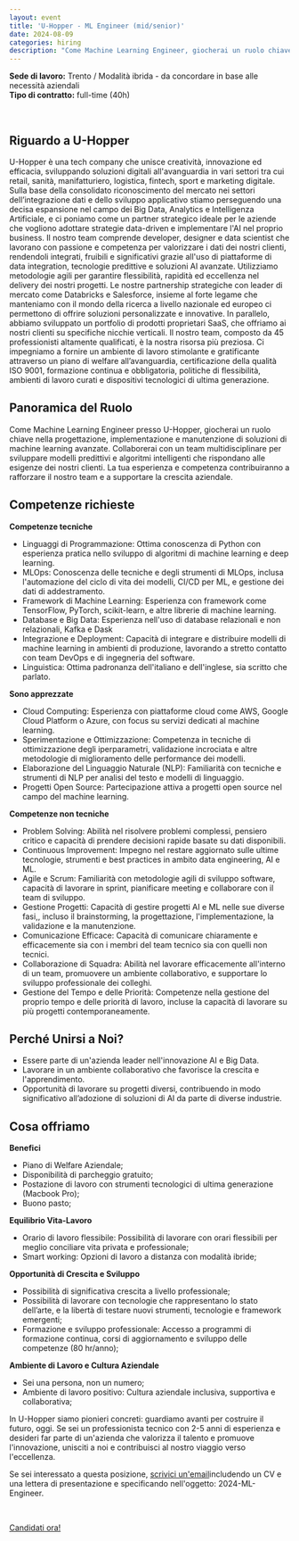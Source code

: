 ```yaml
---
layout: event
title: 'U-Hopper - ML Engineer (mid/senior)'
date: 2024-08-09
categories: hiring
description: "Come Machine Learning Engineer, giocherai un ruolo chiave nella progettazione, implementazione e manutenzione di soluzioni di machine learning avanzate. Collaborerai con un team multidisciplinare per sviluppare modelli predittivi e algoritmi intelligenti che rispondano alle esigenze dei nostri clienti. La tua esperienza e competenza contribuiranno a rafforzare il nostro team e a supportare la crescita aziendale."
---
```


**Sede di lavoro:** Trento / Modalità ibrida - da concordare in base alle necessità aziendali<br>
**Tipo di contratto:** full-time (40h)

<br>

## Riguardo a U-Hopper

U-Hopper è una tech company che unisce creatività, innovazione ed efficacia, sviluppando soluzioni digitali all'avanguardia in vari settori tra cui retail, sanità, manifatturiero, logistica, fintech, sport e marketing digitale. Sulla base della consolidato riconoscimento del mercato nei settori dell’integrazione dati e dello sviluppo applicativo stiamo perseguendo una decisa espansione nel campo dei Big Data, Analytics e Intelligenza Artificiale, e ci poniamo come un partner strategico ideale per le aziende che vogliono adottare strategie data-driven e implementare l'AI nel proprio business.
Il nostro team comprende developer, designer e data scientist che lavorano con passione e competenza per valorizzare i dati dei nostri clienti, rendendoli integrati, fruibili e significativi grazie all'uso di piattaforme di data integration, tecnologie predittive e soluzioni AI avanzate.
Utilizziamo metodologie agili per garantire flessibilità, rapidità ed eccellenza nel delivery dei nostri progetti. Le nostre partnership strategiche con leader di mercato come Databricks e Salesforce, insieme al forte legame che manteniamo con il mondo della ricerca a livello nazionale ed europeo ci permettono di offrire soluzioni personalizzate e innovative. In parallelo, abbiamo sviluppato un portfolio di prodotti proprietari SaaS, che offriamo ai nostri clienti su specifiche nicchie verticali.
Il nostro team, composto da 45 professionisti altamente qualificati, è la nostra risorsa più preziosa. Ci impegniamo a fornire un ambiente di lavoro stimolante e gratificante attraverso un piano di welfare all’avanguardia, certificazione della qualità ISO 9001, formazione continua e obbligatoria, politiche di flessibilità, ambienti di lavoro curati e dispositivi tecnologici di ultima generazione.


## Panoramica del Ruolo

Come Machine Learning Engineer presso U-Hopper, giocherai un ruolo chiave nella progettazione, implementazione e manutenzione di soluzioni di machine learning avanzate. Collaborerai con un team multidisciplinare per sviluppare modelli predittivi e algoritmi intelligenti che rispondano alle esigenze dei nostri clienti. La tua esperienza e competenza contribuiranno a rafforzare il nostro team e a supportare la crescita aziendale.


## Competenze richieste

**Competenze tecniche**
* Linguaggi di Programmazione: Ottima conoscenza di Python con esperienza pratica nello sviluppo di algoritmi di machine learning e deep learning.
* MLOps: Conoscenza delle tecniche e degli strumenti di MLOps, inclusa l'automazione del ciclo di vita dei modelli, CI/CD per ML, e gestione dei dati di addestramento.
* Framework di Machine Learning: Esperienza con framework come TensorFlow, PyTorch, scikit-learn, e altre librerie di machine learning.
* Database e Big Data: Esperienza nell'uso di database relazionali e non relazionali, Kafka e Dask
* Integrazione e Deployment: Capacità di integrare e distribuire modelli di machine learning in ambienti di produzione, lavorando a stretto contatto con team DevOps e di ingegneria del software.
* Linguistica: Ottima padronanza dell'italiano e dell'inglese, sia scritto che parlato.

**Sono apprezzate**
* Cloud Computing: Esperienza con piattaforme cloud come AWS, Google Cloud Platform o Azure, con focus su servizi dedicati al machine learning.
* Sperimentazione e Ottimizzazione: Competenza in tecniche di ottimizzazione degli iperparametri, validazione incrociata e altre metodologie di miglioramento delle performance dei modelli.
* Elaborazione del Linguaggio Naturale (NLP): Familiarità con tecniche e strumenti di NLP per analisi del testo e modelli di linguaggio.
* Progetti Open Source: Partecipazione attiva a progetti open source nel campo del machine learning.

**Competenze non tecniche**
* Problem Solving: Abilità nel risolvere problemi complessi, pensiero critico e capacità di prendere decisioni rapide basate su dati disponibili.
* Continuous Improvement: Impegno nel restare aggiornato sulle ultime tecnologie, strumenti e best practices in ambito data engineering, AI e ML.
* Agile e Scrum: Familiarità con metodologie agili di sviluppo software, capacità di lavorare in sprint, pianificare meeting e collaborare con il team di sviluppo.
* Gestione Progetti: Capacità di gestire progetti AI e ML nelle sue diverse fasi,, incluso il brainstorming, la progettazione, l'implementazione, la validazione e la manutenzione.
* Comunicazione Efficace: Capacità di comunicare chiaramente e efficacemente sia con i membri del team tecnico sia con quelli non tecnici.
* Collaborazione di Squadra: Abilità nel lavorare efficacemente all'interno di un team, promuovere un ambiente collaborativo, e supportare lo sviluppo professionale dei colleghi.
* Gestione del Tempo e delle Priorità: Competenze nella gestione del proprio tempo e delle priorità di lavoro, incluse la capacità di lavorare su più progetti contemporaneamente.


## Perché Unirsi a Noi?

* Essere parte di un'azienda leader nell'innovazione AI e Big Data.
* Lavorare in un ambiente collaborativo che favorisce la crescita e l'apprendimento.
* Opportunità di lavorare su progetti diversi, contribuendo in modo significativo all’adozione di soluzioni di AI da parte di diverse industrie.


## Cosa offriamo

**Benefici**
* Piano di Welfare Aziendale;
* Disponibilità di parcheggio gratuito;
* Postazione di lavoro con strumenti tecnologici di ultima generazione (Macbook Pro);
* Buono pasto;

**Equilibrio Vita-Lavoro**
* Orario di lavoro flessibile: Possibilità di lavorare con orari flessibili per meglio conciliare vita privata e professionale;
* Smart working: Opzioni di lavoro a distanza con modalità ibride;

**Opportunità di Crescita e Sviluppo**
* Possibilità di significativa crescita a livello professionale;
* Possibilità di lavorare con tecnologie che rappresentano lo stato dell’arte, e la libertà di testare nuovi strumenti, tecnologie e framework emergenti;
* Formazione e sviluppo professionale: Accesso a programmi di formazione continua, corsi di aggiornamento e sviluppo delle competenze (80 hr/anno);

**Ambiente di Lavoro e Cultura Aziendale**
* Sei una persona, non un numero;
* Ambiente di lavoro positivo: Cultura aziendale inclusiva, supportiva e collaborativa;

In U-Hopper siamo pionieri concreti: guardiamo avanti per costruire il futuro, oggi. Se sei un professionista tecnico con 2-5 anni di esperienza e desideri far parte di un'azienda che valorizza il talento e promuove l'innovazione, unisciti a noi e contribuisci al nostro viaggio verso l'eccellenza.

Se sei interessato a questa posizione, <a href="mailto:careers@u-hopper.com">scrivici un'email</a>includendo un CV e una lettera di presentazione e specificando nell'oggetto: 2024-ML-Engineer.


<br>

<a class="btn btn-primary text-white btn-lg mt-3" target="_blank" href="https://www.u-hopper.com/big-data-analytics/site/career/it?id=14">Candidati ora!</a>
